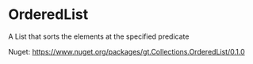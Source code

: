 # OrderedList
A List that sorts the elements at the specified predicate

Nuget: https://www.nuget.org/packages/gt.Collections.OrderedList/0.1.0
